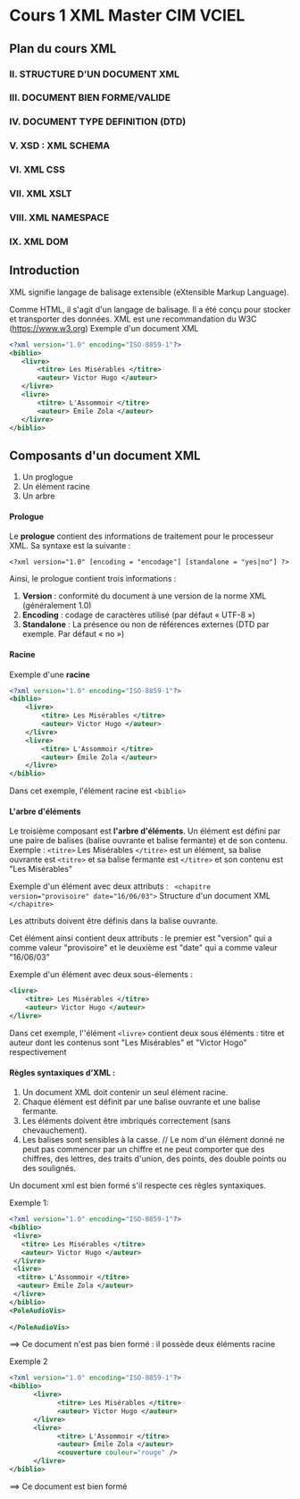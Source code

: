 # Cours 1 XML Master CIM VCIEL
## Plan du cours XML
### II. STRUCTURE D’UN DOCUMENT XML
### III. DOCUMENT BIEN FORME/VALIDE
### IV. DOCUMENT TYPE DEFINITION (DTD)
### V. XSD : XML SCHEMA
### VI. XML CSS
### VII. XML XSLT  
### VIII. XML NAMESPACE
### IX.  XML DOM

## Introduction
XML signifie langage de balisage extensible (eXtensible Markup Language).

Comme HTML, il s'agit d'un langage de balisage.
Il a été conçu pour stocker et transporter des données.
XML est une recommandation du W3C (https://www.w3.org)
Exemple d'un document XML
 ```xml
<?xml version="1.0" encoding="ISO-8859-1"?> 
<biblio>
    <livre>
        <titre> Les Misérables </titre> 
        <auteur> Victor Hugo </auteur>
    </livre>
    <livre>
        <titre> L'Assommoir </titre> 
        <auteur> Émile Zola </auteur>
    </livre> 
</biblio>
```

## Composants d'un document XML
1. Un proglogue 
2. Un élément racine 
3. Un arbre

#### Prologue
Le **prologue** contient des informations de traitement pour le processeur XML. 
Sa syntaxe est la suivante :
```
<?xml version="1.0" [encoding = "encodage"] [standalone = "yes|no"] ?>
```

Ainsi, le prologue contient trois informations :
1. **Version** : conformité du document à une version de la norme XML (généralement 1.0)
2. **Encoding** : codage de caractères utilisé (par défaut « UTF-8 »)
3. **Standalone** : La présence ou non de références externes (DTD par exemple. Par défaut « no »)

#### Racine
Exemple d'une **racine** 

```xml
<?xml version="1.0" encoding="ISO-8859-1"?> 
<biblio>
    <livre>
        <titre> Les Misérables </titre> 
        <auteur> Victor Hugo </auteur>
    </livre>
    <livre>
        <titre> L'Assommoir </titre> 
        <auteur> Émile Zola </auteur>
    </livre> 
</biblio>
```
Dans cet exemple, l'élément racine est `<biblio>`


 #### L'arbre d'éléments
 Le troisième composant est **l'arbre d'éléments**.
 Un élément est défini par une paire de balises 
 (balise ouvrante et balise fermante) et de son contenu.
 Exemple : `<titre>` Les Misérables `</titre>`
 est un élément, sa balise ouvrante est `<titre>` 
 et sa balise fermante est `</titre>` et son contenu est "Les Misérables"
 
 Exemple d'un élément avec deux attributs :
` <chapitre version="provisoire" date="16/06/03">` Structure d'un document XML `</chapitre>`

 Les attributs doivent être définis dans la balise ouvrante.
 
 Cet élément ainsi contient deux attributs : 
 le premier est "version" qui a comme valeur "provisoire" 
 et le deuxième est "date" qui a comme valeur "16/06/03"
 
 Exemple d'un élément avec deux sous-élements :
```xml
<livre>
    <titre> Les Misérables </titre>
    <auteur> Victor Hugo </auteur> 
</livre>
```
Dans cet exemple, l''élément `<livre>` contient deux sous éléments : 
titre et auteur dont les contenus sont "Les Misérables" et "Victor Hogo" respectivement 

#### Règles syntaxiques d'XML :

1. Un document XML doit contenir un seul élément racine.
2. Chaque élément est définit par une balise ouvrante et une balise fermante.
3. Les éléments doivent être imbriqués correctement (sans chevauchement).
4. Les balises sont sensibles à la casse. // Le nom d'un élément donné ne peut pas commencer par un chiffre et ne peut comporter que des chiffres, des lettres, des traits d'union, des points, des double points ou des soulignés.

Un document xml est bien formé s'il respecte ces règles syntaxiques.

Exemple 1: 
```xml
<?xml version="1.0" encoding="ISO-8859-1"?>
<biblio>
 <livre>
   <titre> Les Misérables </titre>
   <auteur> Victor Hugo </auteur>
 </livre>
 <livre>
  <titre> L'Assommoir </titre>
  <auteur> Émile Zola </auteur>
 </livre>
</biblio>
<PoleAudioVis>
         
</PoleAudioVis>
```
==> Ce document n'est pas bien formé : il possède deux éléments racine

Exemple 2
```xml
<?xml version="1.0" encoding="ISO-8859-1"?>
<biblio>
      <livre>
            <titre> Les Misérables </titre>
            <auteur> Victor Hugo </auteur>
      </livre>
      <livre>
            <titre> L'Assommoir </titre>
            <auteur> Émile Zola </auteur>
            <couverture couleur="rouge" />
      </livre>
</biblio>
```
==> Ce document est bien formé